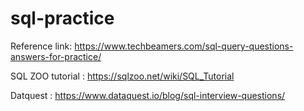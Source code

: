 # sql-practice

Reference link:  https://www.techbeamers.com/sql-query-questions-answers-for-practice/

SQL ZOO tutorial : https://sqlzoo.net/wiki/SQL_Tutorial

Datquest : https://www.dataquest.io/blog/sql-interview-questions/
